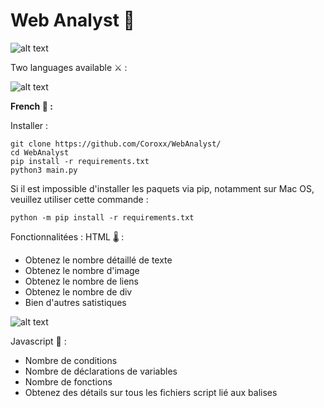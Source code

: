 # Web Analyst 🦉

![alt text](https://i.ibb.co/t4zX4X4/image.png)

Two languages available ⚔️ :

![alt text](https://i.ibb.co/52prBVt/image.png)

**French 🧶 :**

Installer :

```
git clone https://github.com/Coroxx/WebAnalyst/
cd WebAnalyst
pip install -r requirements.txt
python3 main.py
```
Si il est impossible d'installer les paquets via pip, notamment sur Mac OS, veuillez utiliser cette commande : 

```
python -m pip install -r requirements.txt
```
Fonctionnalitées : 
  HTML 🌡️ : 
  
  - Obtenez le nombre détaillé de texte 
  - Obtenez le nombre d'image
  - Obtenez le nombre de liens 
  - Obtenez le nombre de div 
  - Bien d'autres satistiques
  
  ![alt text](https://i.ibb.co/GQgg6Z6/image.png)
  
  Javascript 📌 : 
  
  - Nombre de conditions
  - Nombre de déclarations de variables
  - Nombre de fonctions
  - Obtenez des détails sur tous les fichiers script lié aux balises <script>

  ![alt text](https://i.ibb.co/0j0tHQB/image.png)
  
  WhoIs Scan 🩺 :
  
  ![alt text](https://i.ibb.co/99gYQf9/image.png)
  
  
  
  Possibilité de chercher des balises manuellement : 
  
   ![alt text](https://i.ibb.co/4jX5c0J/image.png)
   
  Toutes les propositions d'ajouts seront traitées :D, n'hésitez pas ! 
   
   
   
  En cas d'erreur comme celle-ci lors du whois : 
  
  ![alt text](https://i.ibb.co/ZKnsqZv/image.png) 
  
  Aucune solution n'est proposée à ce jour appart refuser l'analyse whois, tentez d'exécuter le script sur un autre système d'exploitation.
  
  


**English 🧦 :**

Install : 

```
git clone https://github.com/Coroxx/WebAnalyst/
cd WebAnalyst
pip install -r requirements.txt
python3 main.py
```
In case of pip error (Mac OS for example) you can use : 

```
python -m pip install -r requirements.txt
```

